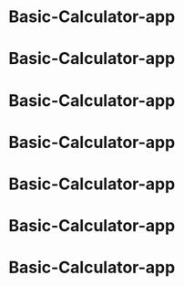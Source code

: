 # Basic-Calculator-app
# Basic-Calculator-app
# Basic-Calculator-app
# Basic-Calculator-app
# Basic-Calculator-app
# Basic-Calculator-app
# Basic-Calculator-app
